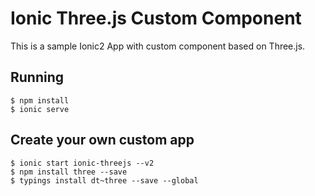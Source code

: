 Ionic Three.js Custom Component
===============================

This is a sample Ionic2 App with custom component based on Three.js.

Running
-------

    $ npm install
    $ ionic serve

Create your own custom app
--------------------------

    $ ionic start ionic-threejs --v2
    $ npm install three --save
    $ typings install dt~three --save --global


